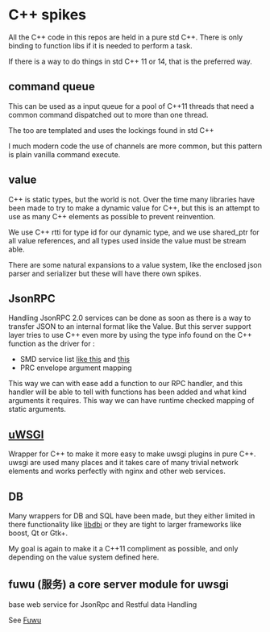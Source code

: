 # C++ spikes

All the C++ code in this repos are held in a pure std C++. There is only binding to function
libs if it is needed to perform a task.

If there is a way to do things in std C++ 11 or 14, that is the preferred way.

## command queue

This can be used as a input queue for a pool of C++11 threads that need a common command
dispatched out to more than one thread.

The too are templated and uses the lockings found in std C++

I much modern code the use of channels are more common, but this pattern is plain vanilla
command execute.

## value

C++ is static types, but the world is not. Over the time many libraries have been made to
try to make a dynamic value for C++, but this is an attempt to use as many C++ elements as
possible to prevent reinvention.

We use C++ rtti for type id for our dynamic type, and we use shared_ptr for all value references,
and all types used inside the value must be stream able.

There are some natural expansions to a value system, like the enclosed json parser and
serializer but these will have there own spikes.

## JsonRPC

Handling JsonRPC 2.0 services can be done as soon as there is a way to transfer JSON to
an internal format like the Value. But this server support layer tries to use C++ even more
by using the type info found on the C++ function as the driver for :

* SMD service list [like this](http://json-schema.org/latest/json-schema-hypermedia.html)
  and [this](http://www.simple-is-better.org/json-rpc/jsonrpc20-schema-service-descriptor.html)
* PRC envelope argument mapping

This way we can with ease add a function to our RPC handler, and this handler will be able to
tell with functions has been added and what kind arguments it requires. This way we can have
runtime checked mapping of static arguments.

## [uWSGI](http://uwsgi-docs.readthedocs.org/en/latest/index.html)

Wrapper for C++ to make it more easy to make uwsgi plugins in pure C++. uwsgi are used many
places and it takes care of many trivial network elements and works perfectly with nginx and
other web services.

## DB

Many wrappers for DB and SQL have been made, but they either limited in there functionality like
[libdbi](http://libdbi.sourceforge.net/docs/programmers-guide/index.html) or they are tight to
larger frameworks like boost, Qt or Gtk+.

My goal is again to make it a C++11 compliment as possible, and only depending on the value system
defined here.

## fuwu (服务) a core server module for uwsgi

base web service for JsonRpc and Restful data Handling

See [Fuwu](fuwu/README.md) 
